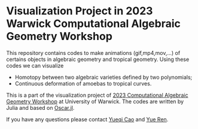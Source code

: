 # Visualization Project in 2023 Warwick Computational Algebraic Geometry Workshop

This repository contains codes to make animations (gif,mp4,mov,...) of certains objects in algebraic geometry and tropical geometry. Using these codes we can visualize 

- Homotopy between two algebraic varieties defined by two polynomials;
- Continuous deformation of amoebas to tropical curves.

This is a part of the visualization project of [2023 Computational Algebraic Geometry Workshop](https://sites.google.com/view/warwickcompalggeom/home) at University of Warwick. The codes are written by Julia and based on [Oscar.jl](https://docs.oscar-system.org/dev/).

If you have any questions please contact [Yueqi Cao](https://yueqihome.site/) and [Yue Ren](https://www.yueren.de/).